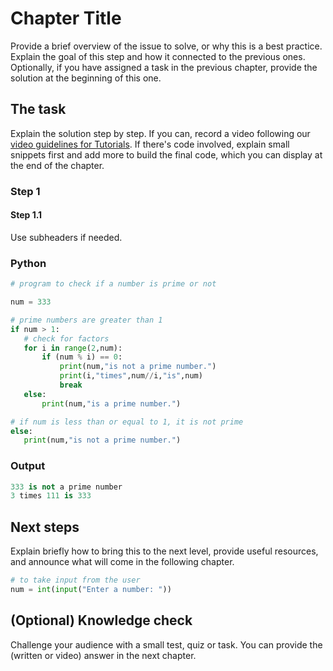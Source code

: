 <!-- This is a template. Please update the content while keeping this structure. We provide examples in the comments below. Make sure to read our contribution guide to learn how to submit your content to Tilburg Science Hub. -->

# Chapter Title

<!-- # How to check if a number is prime -->

Provide a brief overview of the issue to solve, or why this is a best practice. Explain the goal of this step and how it connected to the previous ones. Optionally, if you have assigned a task in the previous chapter, provide the solution at the beginning of this one.

<!-- Now that you've learned what is a prime number, you may be wondering how to tell if a number is prime. Let's write some code that will help you find it out. -->

## The task

Explain the solution step by step. If you can, record a video following our [video guidelines for Tutorials](). If there's code involved, explain small snippets first and add more to build the final code, which you can display at the end of the chapter.

<!-- In this program, we check whether the variable ```num``` is prime or not. Numbers less than or equal to 1 are not prime numbers. Therefore, we only proceed if the ```num``` is greater than 1. -->

### Step 1

#### Step 1.1

Use subheaders if needed.

<!-- We check if ```num``` is exactly divisible by any number from 2 to num - 1. If we find a factor in that range, the number is not prime. Else the number is prime]. -->


### Python <!-- Provide your code in all the relevant languages and/or operating systems. -->

```python
# program to check if a number is prime or not

num = 333

# prime numbers are greater than 1
if num > 1:
   # check for factors
   for i in range(2,num):
       if (num % i) == 0:
           print(num,"is not a prime number.")
           print(i,"times",num//i,"is",num)
           break
   else:
       print(num,"is a prime number.")

# if num is less than or equal to 1, it is not prime
else:
   print(num,"is not a prime number.")
```

### Output
```python
333 is not a prime number
3 times 111 is 333
```

## Next steps

Explain briefly how to bring this to the next level, provide useful resources, and announce what will come in the following chapter.

<!-- Alternatively, instead of declaring ```num``` in the code, you can take input from the user. -->

```python
# to take input from the user
num = int(input("Enter a number: "))
```

<!-- Moreover, to make it more efficient, we can decrease the range of numbers where we look for factors.

For instance, we could have used the range ```range(2,math.floor(math.sqrt(num)))```. This is based on the fact that a composite number must have a factor less than the square root of that number. Otherwise, the number is prime.

You can learn more about prime numbers here and here, or follow our in-depth tutorial on Arithmetic programming for dummies. -->

## (Optional) Knowledge check

Challenge your audience with a small test, quiz or task. You can provide the (written or video) answer in the next chapter.
